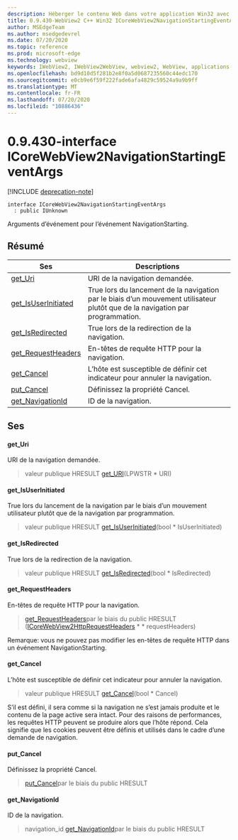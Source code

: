 ```yaml
---
description: Héberger le contenu Web dans votre application Win32 avec le contrôle Microsoft Edge WebView2
title: 0.9.430-WebView2 C++ Win32 ICoreWebView2NavigationStartingEventArgs
author: MSEdgeTeam
ms.author: msedgedevrel
ms.date: 07/20/2020
ms.topic: reference
ms.prod: microsoft-edge
ms.technology: webview
keywords: IWebView2, IWebView2WebView, webview2, WebView, applications Win32, Win32, Edge, ICoreWebView2, ICoreWebView2Host, contrôle de navigateur, html Edge
ms.openlocfilehash: bd9d10d5f281b2e8f0a5d0687235560c44edc170
ms.sourcegitcommit: e0cb9e6f59f222fade6afa4829c59524a9a9b9ff
ms.translationtype: MT
ms.contentlocale: fr-FR
ms.lasthandoff: 07/20/2020
ms.locfileid: "10886436"
---
```

# 0.9.430-interface ICoreWebView2NavigationStartingEventArgs 

[!INCLUDE [deprecation-note](../../includes/deprecation-note.md)]

```
interface ICoreWebView2NavigationStartingEventArgs
  : public IUnknown
```

Arguments d’événement pour l’événement NavigationStarting.

## Résumé

 Ses                        | Descriptions
--------------------------------|---------------------------------------------
[get_Uri](#get_uri) | URI de la navigation demandée.
[get_IsUserInitiated](#get_isuserinitiated) | True lors du lancement de la navigation par le biais d’un mouvement utilisateur plutôt que de la navigation par programmation.
[get_IsRedirected](#get_isredirected) | True lors de la redirection de la navigation.
[get_RequestHeaders](#get_requestheaders) | En-têtes de requête HTTP pour la navigation.
[get_Cancel](#get_cancel) | L’hôte est susceptible de définir cet indicateur pour annuler la navigation.
[put_Cancel](#put_cancel) | Définissez la propriété Cancel.
[get_NavigationId](#get_navigationid) | ID de la navigation.

## Ses

#### get_Uri 

URI de la navigation demandée.

> valeur publique HRESULT [get_URI](#get_uri)(LPWSTR * URI)

#### get_IsUserInitiated 

True lors du lancement de la navigation par le biais d’un mouvement utilisateur plutôt que de la navigation par programmation.

> valeur publique HRESULT [get_IsUserInitiated](#get_isuserinitiated)(bool * IsUserInitiated)

#### get_IsRedirected 

True lors de la redirection de la navigation.

> valeur publique HRESULT [get_IsRedirected](#get_isredirected)(bool * IsRedirected)

#### get_RequestHeaders 

En-têtes de requête HTTP pour la navigation.

> [get_RequestHeaders](#get_requestheaders)par le biais du public HRESULT ([ICoreWebView2HttpRequestHeaders](ICoreWebView2HttpRequestHeaders.md) * * requestHeaders)

Remarque: vous ne pouvez pas modifier les en-têtes de requête HTTP dans un événement NavigationStarting.

#### get_Cancel 

L’hôte est susceptible de définir cet indicateur pour annuler la navigation.

> valeur publique HRESULT [get_Cancel](#get_cancel)(bool * Cancel)

S’il est défini, il sera comme si la navigation ne s’est jamais produite et le contenu de la page active sera intact. Pour des raisons de performances, les requêtes HTTP peuvent se produire alors que l’hôte répond. Cela signifie que les cookies peuvent être définis et utilisés dans le cadre d’une demande de navigation.

#### put_Cancel 

Définissez la propriété Cancel.

> [put_Cancel](#put_cancel)par le biais du public HRESULT

#### get_NavigationId 

ID de la navigation.

> navigation_id [get_NavigationId](#get_navigationid)par le biais du public HRESULT

